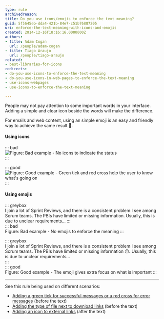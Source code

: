 ```yaml
---
type: rule
archivedreason: 
title: Do you use icons/emojis to enforce the text meaning?
guid: 5f5645eb-dda4-421b-84e7-c51b76887205
uri: enforce-the-text-meaning-with-icons-and-emojis
created: 2014-12-16T18:16:16.0000000Z
authors:
- title: Adam Cogan
  url: /people/adam-cogan
- title: Tiago Araujo
  url: /people/tiago-araujo
related:
- best-libraries-for-icons
redirects:
- do-you-use-icons-to-enforce-the-text-meaning
- do-you-use-icons-in-web-pages-to-enforce-the-text-meaning
- use-icons-webpages
- use-icons-to-enforce-the-text-meaning

---
```


People may not pay attention to some important words in your interface. Adding a simple and clear icon beside the words will make the difference. 

For emails and web content, using an simple emoji is an easy and friendly way to achieve the same result 🙂.

<!--endintro-->

#### Using icons

::: bad  
![Figure: Bad example - No icons to indicate the status](validation-bad.jpg)  
:::

::: good  
![Figure: Good example - Green tick and red cross help the user to know what's going on](validation-good.jpg)  
:::

#### Using emojis

::: greybox  
I join a lot of Sprint Reviews, and there is a consistent problem I see among Scrum teams. The PBIs have limited or missing information. Usually, this is due to unclear requirements... 
:::  
::: bad  
Figure: Bad example - No emojis to enforce the meaning
:::

::: greybox  
I join a lot of Sprint Reviews, and there is a consistent problem I see among Scrum teams. The PBIs have limited or missing information 😥. Usually, this is due to unclear requirements...  
:::  
::: good  
Figure: Good example - The emoji gives extra focus on what is important
:::

---

See this rule being used on different scenarios:

- [Adding a green tick for successful messages or a red cross for error messages](/messages-do-you-use-green-tick-red-cross-and-spinning-icon-to-show-the-status) (before the text)
- [Adding the type of file next to download links](/use-icons-to-not-surprise-users) (before the text)
- [Adding an icon to external links](/do-you-make-external-links-clear) (after the text)
